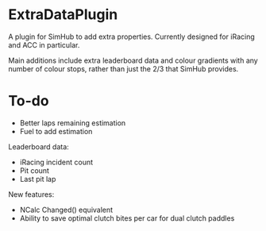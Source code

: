 # ExtraDataPlugin
A plugin for SimHub to add extra properties. Currently designed for iRacing and ACC in particular.

Main additions include extra leaderboard data and colour gradients with any number of colour stops, rather than just the 2/3 that SimHub provides. 

# To-do
- Better laps remaining estimation
- Fuel to add estimation

Leaderboard data:
- iRacing incident count
- Pit count
- Last pit lap

New features:
- NCalc Changed() equivalent
- Ability to save optimal clutch bites per car for dual clutch paddles
